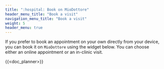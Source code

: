```yaml
---
title: ":hospital: Book on MioDottore"
header_menu_title: "Book a visit"
navigation_menu_title: "Book a visit"
weight: 5
header_menu: true
---
```


If you prefer to book an appointment on your own directly from your device,
you can book it on `MioDottore` using the widget below. You can choose either
an online appointment or an in-clinic visit.

{{<doc_planner>}}

